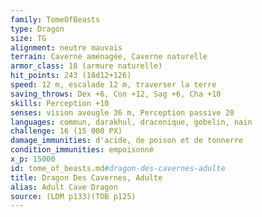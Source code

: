 ```yaml
---
family: TomeOfBeasts
type: Dragon
size: TG
alignment: neutre mauvais
terrain: Caverne aménagée, Caverne naturelle
armor_class: 18 (armure naturelle)
hit_points: 243 (18d12+126)
speed: 12 m, escalade 12 m, traverser la terre
saving_throws: Dex +6, Con +12, Sag +6, Cha +10
skills: Perception +10
senses: vision aveugle 36 m, Perception passive 20
languages: commun, darakhul, draconique, gobelin, nain
challenge: 16 (15 000 PX)
damage_immunities: d'acide, de poison et de tonnerre
condition_immunities: empoisonné
x_p: 15000
id: tome_of_beasts.md#dragon-des-cavernes-adulte
title: Dragon Des Cavernes, Adulte
alias: Adult Cave Dragon
source: (LDM p133)(TOB p125)
---
```


